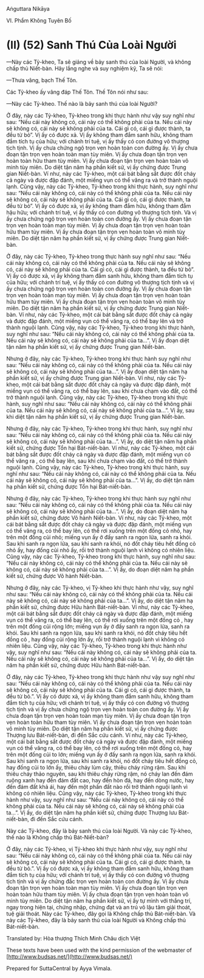  

Aṅguttara Nikāya

VI. Phẩm Không Tuyên Bố

# (II) (52) Sanh Thú Của Loài Người

—Này các Tỷ-kheo, Ta sẽ giảng về bảy sanh thú của loài Người, và không chấp thủ Niết-bàn. Hãy lắng nghe và suy nghiệm kỹ, Ta sẽ nói:

—Thưa vâng, bạch Thế Tôn.

Các Tỷ-kheo ấy vâng đáp Thế Tôn. Thế Tôn nói như sau:

—Này các Tỷ-kheo. Thế nào là bảy sanh thú của loài Người?

Ở đây, này các Tỷ-kheo, Tỷ-kheo trong khi thực hành như vậy suy nghĩ như sau: “Nếu cái này không có, cái này có thể không phải của ta. Nếu cái này sẽ không có, cái này sẽ không phải của ta. Cái gì có, cái gì được thành, ta đều từ bỏ”. Vị ấy có được xả. Vị ấy không tham đắm sanh hữu, không tham đắm tích tụ của hữu; với chánh trí tuệ, vị ấy thấy có con đường vô thượng tịch tịnh. Vị ấy chưa chứng ngộ trọn vẹn hoàn toàn con đường ấy. Vị ấy chưa đoạn tận trọn vẹn hoàn toàn mạn tùy miên. Vị ấy chưa đoạn tận trọn vẹn hoàn toàn hữu tham tùy miên. Vị ấy chưa đoạn tận trọn vẹn hoàn toàn vô minh tùy miên. Do diệt tận năm hạ phần kiết sử, vị ấy chứng được Trung gian Niết-bàn. Ví như, này các Tỷ-kheo, một cái bát bằng sắt được đốt cháy cả ngày và được đập đánh, một miếng vụn có thể văng ra và trở thành nguội lạnh. Cũng vậy, này các Tỷ-kheo, Tỷ-kheo trong khi thực hành, suy nghĩ như sau: “Nếu cái này không có, cái này có thể không phải của ta. Nếu cái này sẽ không có, cái này sẽ không phải của ta. Cái gì có, cái gì được thành, ta đều từ bỏ”. Vị ấy có được xả, vị ấy không tham đắm hữu, không tham đắm hậu hữu; với chánh trí tuệ, vị ấy thấy có con đường vô thượng tịch tịnh. Và vị ấy chưa chứng ngộ trọn vẹn hoàn toàn con đường ấy. Vị ấy chưa đoạn tận trọn vẹn hoàn toàn mạn tùy miên. Vị ấy chưa đoạn tận trọn vẹn hoàn toàn hữu tham tùy miên. Vị ấy chưa đoạn tận trọn vẹn hoàn toàn vô minh tùy miên. Do diệt tận năm hạ phần kiết sử, vị ấy chứng được Trung gian Niết-bàn.

Ở đây, này các Tỷ-kheo, Tỷ-kheo trong thực hành suy nghĩ như sau: “Nếu cái này không có, cái này có thể không phải của ta. Nếu cái này sẽ không có, cái này sẽ không phải của ta. Cái gì có, cái gì được thành, ta đều từ bỏ”. Vị ấy có được xả, vị ấy không tham đắm sanh hữu, không tham đắm tích tụ của hữu; với chánh trí tuệ, vị ấy thấy có con đường vô thượng tịch tịnh và vị ấy chưa chứng ngộ trọn vẹn hoàn toàn con đường ấy. Vị ấy chưa đoạn tận trọn vẹn hoàn toàn mạn tùy miên. Vị ấy chưa đoạn tận trọn vẹn hoàn toàn hữu tham tùy miên. Vị ấy chưa đoạn tận trọn vẹn hoàn toàn vô minh tùy miên. Do diệt tận năm hạ phần kiết sử, vị ấy chứng được Trung gian Niết-bàn. Ví như, này các Tỷ-kheo, một cái bát bằng sắt được đốt cháy cả ngày và được đập đánh, một miếng vụn có thể văng ra, có thể bay lên và trở thành nguội lạnh. Cũng vậy, này các Tỷ-kheo, Tỷ-kheo trong khi thực hành, suy nghĩ như sau: “Nếu cái này không có, cái này có thể không phải của ta. Nếu cái này sẽ không có, cái này sẽ không phải của ta...”. Vị ấy đoạn diệt tận năm hạ phần kiết sử, vị ấy chứng được Trung gian Niết-bàn.

Nhưng ở đây, này các Tỷ-kheo, Tỷ-kheo trong khi thực hành suy nghĩ như sau: “Nếu cái này không có, cái này có thể không phải của ta. Nếu cái này sẽ không có, cái này sẽ không phải của ta...”. Vị ấy đoạn diệt tận năm hạ phần kiết sử, vị ấy chứng được Trung gian Niết-bàn. Ví như, này các Tỷ-kheo, một cái bát bằng sắt được đốt cháy cả ngày và được đập đánh, một miếng vụn có thể văng ra, có thể bay lên, sau khi chưa chạm vào đất, có thể trở thành nguội lạnh. Cũng vậy, này các Tỷ-kheo, Tỷ-kheo trong khi thực hành, suy nghĩ như sau: “Nếu cái này không có, cái này có thể không phải của ta. Nếu cái này sẽ không có, cái này sẽ không phải của ta...”. Vị ấy, sau khi diệt tận năm hạ phần kiết sử, vị ấy chứng được Trung gian Niết-bàn.

Nhưng ở đây, này các Tỷ-kheo, Tỷ-kheo trong khi thực hành, suy nghĩ như sau: “Nếu cái này không có, cái này có thể không phải của ta. Nếu cái này sẽ không có, cái này sẽ không phải của ta...”. Vị ấy, do diệt tận năm hạ phần kiết sử, chứng được Tổn hại Bát-niết-bàn. Ví như, này các Tỷ-kheo, một cái bát bằng sắt được đốt cháy cả ngày và được đập đánh, một miếng vụn có thể văng ra , có thể bay lên, sau khi chưa chạm vào đất, có thể trở thành nguội lạnh. Cũng vậy, này các Tỷ-kheo, Tỷ-kheo trong khi thực hành, suy nghĩ như sau: “Nếu cái này không có, cái này có thể không phải của ta. Nếu cái này sẽ không có, cái này sẽ không phải của ta...”. Vị ấy, do diệt tận năm hạ phần kiết sử, chứng được Tổn hại Bát-niết-bàn.

Nhưng ở đây, này các Tỷ-kheo, Tỷ-kheo trong khi thực hành suy nghĩ như sau: “Nếu cái này không có, cái này có thể không phải của ta. Nếu cái này sẽ không có, cái này sẽ không phải của ta...”. Vị ấy, do đoạn diệt năm hạ phần kiết sử, chứng được Vô hành Niết-bàn. Ví như, này các Tỷ-kheo, một cái bát bằng sắt được đốt cháy cả ngày và được đập đánh, một miếng vụn có thể văng ra, có thể bay lên, có thể rơi xuống trên một đống cỏ nhỏ, hay trên một đống củi nhỏ; miếng vụn ấy ở đấy sanh ra ngọn lửa, sanh ra khói. Sau khi sanh ra ngọn lửa, sau khi sanh ra khói, nó đốt cháy tiêu hết đồng cỏ nhỏ ấy, hay đống củi nhỏ ấy, rồi trở thành nguội lạnh vì không có nhiên liệu. Cũng vậy, này các Tỷ-kheo, Tỷ-kheo trong khi thực hành, suy nghĩ như sau: “Nếu cái này không có, cái này có thể không phải của ta. Nếu cái này sẽ không có, cái này sẽ không phải của ta...”. Vị ấy, do đoạn diệt năm hạ phần kiết sử, chứng được Vô hành Niết-bàn.

Nhưng ở đây, này các Tỷ-kheo, vị Tỷ-kheo khi thực hành như vậy, suy nghĩ như sau: “Nếu cái này không có, cái này có thể không phải của ta. Nếu cái này sẽ không có, cái này sẽ không phải của ta...”. Vị ấy, do diệt tận năm hạ phần kiết sử, chứng được Hữu hành Bát-niết-bàn. Ví như, này các Tỷ-kheo, một cái bát bằng sắt được đốt cháy cả ngày và được đập đánh, một miếng vụn có thể văng ra, có thể bay lên, có thể rơi xuống trên một đống cỏ , hay trên một đống củi rộng lớn; miếng vụn ấy ở đấy sanh ra ngọn lửa, sanh ra khói. Sau khi sanh ra ngọn lửa, sau khi sanh ra khói, nó đốt cháy tiêu hết đồng cỏ , hay đống củi rộng lớn ấy, rồi trở thành nguội lạnh vì không có nhiên liệu. Cũng vậy, này các Tỷ-kheo, Tỷ-kheo trong khi thực hành như vậy, suy nghĩ như sau: “Nếu cái này không có, cái này sẽ không phải của ta. Nếu cái này sẽ không có, cái này sẽ không phải của ta...”. Vị ấy, do diệt tận năm hạ phần kiết sử, chứng được Hữu hành Bát-niết-bàn.

Ở đây, này các Tỷ-kheo, Tỷ-kheo trong khi thực hành như vậy suy nghĩ như sau: “Nếu cái này không có, cái này có thể không phải của ta. Nếu cái này sẽ không có, cái này sẽ không phải của ta. Cái gì có, cái gì được thành, ta đều từ bỏ.”. Vị ấy có được xả, vị ấy không tham đắm sanh hữu, không tham đắm tích tụ của hữu; với chánh trí tuệ, vị ấy thấy có con đường vô thượng tịch tịnh và vị ấy chưa chứng ngộ trọn vẹn hoàn toàn con đường ấy. Vị ấy chưa đoạn tận trọn vẹn hoàn toàn mạn tùy miên. Vị ấy chưa đoạn tận trọn vẹn hoàn toàn hữu tham tùy miên. Vị ấy chưa đoạn tận trọn vẹn hoàn toàn vô minh tùy miên. Do diệt tận năm hạ phần kiết sử, vị ấy chứng được Thượng lưu Bát-niết-bàn, đi đến Sắc cứu cánh. Ví như, này các Tỷ-kheo, một cái bát bằng sắt được đốt cháy cả ngày và được đập đánh, một miếng vụn có thể văng ra, có thể bay lên, có thể rơi xuống trên một đống cỏ, hay trên một đống củi to lớn; miếng vụn ấy ở đấy sanh ra ngọn lửa, sanh ra khói. Sau khi sanh ra ngọn lửa, sau khi sanh ra khói, nó đốt cháy tiêu hết đồng cỏ, hay đống củi to lớn ấy, thiêu cháy lùm cây, thiêu cháy rừng rậm. Sau khi thiêu cháy thảo nguyên, sau khi thiêu cháy rừng rậm, nó cháy lan đến đám ruộng xanh hay đến đám đất cao, hay đến hòn đá, hay đến dòng nước, hay đến đám đất khả ái, hay đến một phần đất nào rồi trở thành nguội lạnh vì không có nhiên liệu. Cũng vậy, này các Tỷ-kheo, Tỷ-kheo trong khi thực hành như vậy, suy nghĩ như sau: “Nếu cái này không có, cái này có thể không phải của ta. Nếu cái này sẽ không có, cái này sẽ không phải của ta...”. Vị ấy, do diệt tận năm hạ phần kiết sử, chứng được Thượng lưu Bát-niết-bàn, đi đến Sắc cứu cánh.

Này các Tỷ-kheo, đây là bảy sanh thú của loài Người. Và này các Tỷ-kheo, thế nào là Không chấp thủ Bát-Niết-bàn?

Ở đây, này các Tỷ-kheo, vị Tỷ-kheo khi thực hành như vậy, suy nghĩ như sau: “Nếu cái này không có, cái này có thể không phải của ta. Nếu cái này sẽ không có, cái này sẽ không phải của ta. Cái gì có, cái gì được thành, ta đều từ bỏ.”. Vị ấy có được xả, vị ấy không tham đắm sanh hữu, không tham đắm tích tụ của hữu; với chánh trí tuệ, vị ấy thấy có con đường vô thượng tịch tịnh và vị ấy chứng đắc trọn vẹn hoàn toàn con đường ấy. Vị ấy chưa đoạn tận trọn vẹn hoàn toàn mạn tùy miên. Vị ấy chưa đoạn tận trọn vẹn hoàn toàn hữu tham tùy miên. Vị ấy chưa đoạn tận trọn vẹn hoàn toàn vô minh tùy miên. Do diệt tận năm hạ phần kiết sử, vị ấy tự mình với thắng trí, ngay trong hiện tại, chứng nhập, chứng đạt và an trú vô lậu tâm giải thoát, tuệ giải thoát. Này các Tỷ-kheo, đây gọi là Không chấp thủ Bát-niết-bàn. Và này các Tỷ-kheo, đây là bảy sanh thú của loài Người và Không chấp thủ Bát-niết-bàn.

Translated by: Hòa thượng Thích Minh Châu dịch Việt

These texts have been used with the kind permission of the webmaster of [http://www.budsas.net/](http://www.budsas.net/)

Prepared for SuttaCentral by Ayya Vimala.
